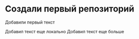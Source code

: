 # Создали первый репозиторий 

Добавили первый текст 

Добавил текст еще локально
Добавил текст еще больше